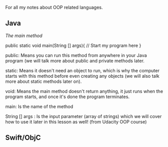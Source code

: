 For all my notes about OOP related languages.


## Java

*The main method*

public static void main(String [] args){
   // Start my program here
}

public: Means you can run this method from anywhere in your Java program (we will talk more about public and private methods later.

static: Means it doesn't need an object to run, which is why the computer starts with this method before even creating any objects (we will also talk more about static methods later on).

void: Means the main method doesn't return anything, it just runs when the program starts, and once it's done the program terminates.

main: Is the name of the method

String [] args : Is the input parameter (array of strings) which we will cover how to use it later in this lesson as well!
(from Udacity OOP course)


## Swift/ObjC
